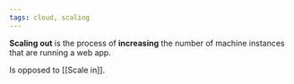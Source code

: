 ```yaml
---
tags: cloud, scaling
---
```


**Scaling out** is the process of **increasing** the number of machine instances that are running a web app.

Is opposed to [[Scale in]].